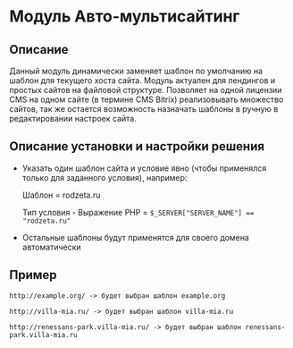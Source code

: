 ﻿
# Модуль Авто-мультисайтинг

## Описание

Данный модуль динамически заменяет шаблон по умолчанию на шаблон для текущего хоста сайта. Модуль актуален для лендингов и простых сайтов на файловой структуре. Позволяет на одной лицензии CMS на одном сайте (в термине CMS Bitrix) реализовывать множество сайтов, так же остается возможность назначать шаблоны в ручную в редактировании настроек сайта.

## Описание установки и настройки решения

- Указать один шаблон сайта и условие явно (чтобы применялся только для заданного условия), например:
    
    Шаблон = rodzeta.ru

    Тип условия - Выражение PHP = `$_SERVER["SERVER_NAME"] == "rodzeta.ru"`

- Остальные шаблоны будут применятся для своего домена автоматически

## Пример

    http://example.org/ -> будет выбран шаблон example.org

    http://villa-mia.ru/ -> будет выбран шаблон villa-mia.ru

    http://renessans-park.villa-mia.ru/ -> будет выбран шаблон renessans-park.villa-mia.ru
